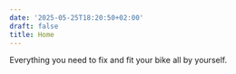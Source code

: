 ```yaml
---
date: '2025-05-25T18:20:50+02:00'
draft: false
title: Home
---
```


Everything you need to fix and fit your bike all by yourself.

